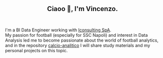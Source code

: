 <h2 align="center">Ciaoo 👋, I'm Vincenzo.</h2><br />

I'm a BI Data Engineer working with [Iconsulting SpA](https://www.iconsulting.biz). <br />
My passion for football (especially for SSC Napoli) and interest in Data Analysis led me to become passionate about the world of football analytics, and in the repository [calcio-analitico](https://github.com/Vinnie-san/calcio-analitico.git) I will share study materials and my personal projects on this topic.




